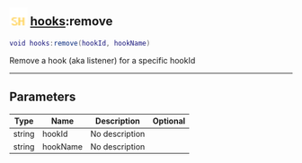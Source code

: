 ## <img src="../../.gitbook/assets/shared.png" width="32" height="32" /> [hooks](../hooks/README.md):remove

```lua
void hooks:remove(hookId, hookName)
```

Remove a hook (aka listener) for a specific hookId<br>

-----------------
## Parameters

| Type   | Name | Description | Optional |
| ------ | ---- | ----------- | -------: |
| string | hookId | No description |  |
| string | hookName | No description |  |
